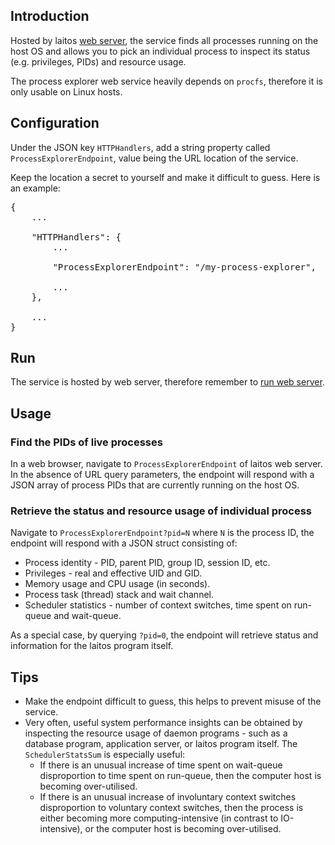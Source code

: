 ## Introduction
Hosted by laitos [web server](https://github.com/HouzuoGuo/laitos/wiki/%5BDaemon%5D-web-server), the service finds all processes
running on the host OS and allows you to pick an individual process to inspect its status (e.g. privileges, PIDs) and resource usage.

The process explorer web service heavily depends on `procfs`, therefore it is only usable on Linux hosts.

## Configuration
Under the JSON key `HTTPHandlers`, add a string property called `ProcessExplorerEndpoint`, value being the URL location of the service.

Keep the location a secret to yourself and make it difficult to guess. Here is an example:
<pre>
{
    ...

    "HTTPHandlers": {
        ...

        "ProcessExplorerEndpoint": "/my-process-explorer",

        ...
    },

    ...
}
</pre>

## Run
The service is hosted by web server, therefore remember to [run web server](https://github.com/HouzuoGuo/laitos/wiki/%5BDaemon%5D-web-server#run).

## Usage
### Find the PIDs of live processes
In a web browser, navigate to `ProcessExplorerEndpoint` of laitos web server. In the absence of URL query parameters, the endpoint will
respond with a JSON array of process PIDs that are currently running on the host OS.

### Retrieve the status and resource usage of individual process
Navigate to `ProcessExplorerEndpoint?pid=N` where `N` is the process ID, the endpoint will respond with a JSON struct consisting of:
- Process identity - PID, parent PID, group ID, session ID, etc.
- Privileges - real and effective UID and GID.
- Memory usage and CPU usage (in seconds).
- Process task (thread) stack and wait channel.
- Scheduler statistics - number of context switches, time spent on run-queue and wait-queue.

As a special case, by querying `?pid=0`, the endpoint will retrieve status and information for the laitos program itself.

## Tips
- Make the endpoint difficult to guess, this helps to prevent misuse of the service.
- Very often, useful system performance insights can be obtained by inspecting the resource usage of daemon programs - such as a database program,
application server, or laitos program itself. The `SchedulerStatsSum` is especially useful:
  * If there is an unusual increase of time spent on wait-queue disproportion to time spent on run-queue, then the computer host is becoming over-utilised.
  * If there is an unusual increase of involuntary context switches disproportion to voluntary context switches, then the process is either becoming
  more computing-intensive (in contrast to IO-intensive), or the computer host is becoming over-utilised.
